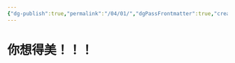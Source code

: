 ```yaml
---
{"dg-publish":true,"permalink":"/04/01/","dgPassFrontmatter":true,"created":"2024-11-30T20:09:52.502+08:00","updated":"2024-11-30T20:16:15.631+08:00"}
---
```



# 你想得美！！！

